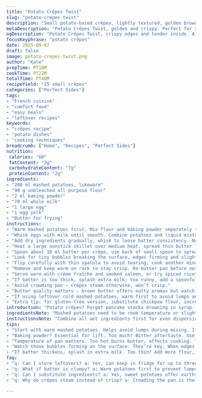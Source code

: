```yaml
---
title: "Potato Crêpes Twist"
slug: "potato-crepes-twist"
description: "Small potato-based crêpes, lightly textured, golden brown, crisp edges; mixed with all-purpose flour and baking powder for lift. Eggs and whole milk bind, add richness. Cooked in butter until bubbles form, color shifts to amber. Traditionally served with savory toppings but can be a base for sweeter or spiced garnishes. Practical for leftovers, reheat crisp. Substitutions include sweet potatoes for earthiness, chickpea flour for gluten-free, evaporated milk for creaminess. Simple, pliable batter made in minutes, quick pan-fry. Watch bubbles and edges for perfect flip timing. Crisp outside, tender inside. Versatile and forgiving."
metaDescription: "Potato Crêpes Twist, golden and crispy. Perfect for savory or sweet toppings. Enjoy a blend of mashed potatoes, flour, and eggs; comfort in each bite."
ogDescription: "Potato Crêpes Twist, crispy edges and tender inside. A versatile Base; serve with crème fraîche or ricotta. Nostalgic taste in a modern twist."
focusKeyphrase: "potato crêpes"
date: 2025-09-07
draft: false
image: potato-crepes-twist.png
author: "Kate"
prepTime: PT18M
cookTime: PT22M
totalTime: PT40M
recipeYield: "25 small crêpes"
categories: ["Perfect Sides"]
tags:
- "French cuisine"
- "comfort food"
- "easy meals"
- "leftover recipes"
keywords:
- "crêpes recipe"
- "potato dishes"
- "cooking techniques"
breadcrumb: ["Home", "Recipes", "Perfect Sides"]
nutrition: 
 calories: "60"
 fatContent: "3g"
 carbohydrateContent: "7g"
 proteinContent: "2g"
ingredients:
- "200 ml mashed potatoes, lukewarm"
- "90 g unbleached all-purpose flour"
- "2 ml baking powder"
- "70 ml whole milk"
- "1 large egg"
- "1 egg yolk"
- "Butter for frying"
instructions:
- "Warm mashed potatoes first. Mix flour and baking powder separately to avoid lumps."
- "Whisk eggs with milk until smooth. Combine potatoes and liquid mixture."
- "Add dry ingredients gradually, whisk to loose batter consistency. Not too thick, not runny; holds shape when spread."
- "Heat a large nonstick skillet over medium heat, spread thin butter layer. Wait for subtle sizzle, but no smoke."
- "Spoon about 10 ml batter per crêpe, use back of small spoon to spread thin, 6-7 cm disk. Crumply edges form as it cooks."
- "Look for tiny bubbles breaking the surface, edges firming and slightly pulling from pan. Sound changes: gentle popping, not sizzling loudly."
- "Flip carefully with thin spatula to avoid tearing; cook another minute or two until golden and dry to touch."
- "Remove and keep warm on rack to stay crisp. Re-butter pan before next batch."
- "Serve warm with crème fraîche and smoked salmon, or try spiced ricotta and chives. Can swap potatoes for cooked sweet potatoes or add a pinch of smoked paprika for twist."
- "If batter is too thick, splash extra milk; too runny, add a spoonful of flour."
- "Avoid crowding pan – crêpes steam otherwise, won’t crisp."
- "Butter quality matters – brown butter offers nutty aromas but watch heat."
- "If using leftover cold mashed potatoes, warm first to avoid lumps and uneven batter."
- "Extra tip: for gluten-free version, substitute chickpea flour, increase milk slightly; batter thickens differently but cooks similarly."
introduction: "Potato crêpes? Forget pancake stacks drowning in syrup. These thin, golden disks start with mashed potatoes – yes, those leftover lumps become sleek batter. Add flour for body, eggs and milk – glue and silk. Baking powder? Little lift, lightness without fluff. Butter in the pan, not just for flavor but a slick surface that crisps edges. You’ll hear the batter hiss faintly, see bubbles as it cures itself. Flip when edge tightens, no sticky tears. Serve like blinis – fat cream, briny salmon, or cool shrimp. Perfect when roasting birds, companions in cranberry sauce or sharp herbs. If batter feels clumpy, warm potatoes first. Milk can be swapped for oat or almond if needed, yolk adds richness but extra white firms texture. Textures playing, aromas little smoky butter, popping sounds, a crunch bite hidden inside softness. Don't rush, patience makes brittle edges, tender centers. This is not just a recipe, it’s a method, chew on that."
ingredientsNote: "Mashed potatoes need to be room temperature or slightly warm, helps batter mix smoothly and prevents lumps. Cold potatoes resist hydration. Flour choice influences texture – unbleached all-purpose is a neutral base; chickpea flour works for gluten free but watch batter thickening, add liquid accordingly. Baking powder is essential for lightness, small amount suffices – too much brings bitter aftertaste. Whole milk gives richness and opacity; skim or plant-based milks thin batter requiring small tweaks. Eggs bind, but adding one yolk extra lifts richness and coating. Butter must be fresh, not overcooked or cold. Substitutions: sweet potato puree for an earthy twist; regular potato flakes rehydrated if no fresh mash handy. In any case, avoid overly wet or dry mash – adjust flour quantity to balance batter viscosity. Season lightly if desired, but salt impacts gluten development; do final seasoning on topping rather than batter."
instructionsNote: "Combine all wet ingredients first for even dispersion. Dry ingredients sifted or mixed separately avoid clumps. Incorporate dry slowly into wet to manage consistency; mix until smooth but don't overbeat – gluten overdevelopment makes crêpes tough. Heat pan over medium to moderate heat; too hot burns butter quickly, too low causes soggy batter. Butter should sizzle faintly, not brown right away. Use spoon back to spread thin, about 6-7 cm diameter disks – thinness affects crispness. Watch for bubbles as key indicator – at first sign, edges firm and lift from pan slightly, ready to flip. Flip gently using thin metal spatula, sharp edges. Cook second side until golden and feel firm, not wet or sticky. Keep cooked crêpes warm away from steam on rack to preserve texture. Repeat, adding butter between batches to maintain nonstick and flavor. Don’t crowd pan; crêpes will steam and lose crispness. Serve immediately or cool and reheat in dry skillet. If batter sits, stir gently before using as separation can occur."
tips:
- "Start with warm mashed potatoes. Helps avoid lumps during mixing. If cold, they resist hydration; leads to uneven batter. Don’t rush this."
- "Baking powder? Essential for lift. Too much? Bitter aftertaste. Use just the right amount. Sift flour separately to prevent clumps; blend carefully."
- "Temperature of pan matters. Too hot burns butter, affects cooking. Too low? You’ll get soggy crêpes. Aim for faint sizzle sound from butter."
- "Watch those bubbles forming on the surface. They’re key. When edges pull from pan, time to flip. Use blunt spatula, gentle hands to avoid tearing."
- "If batter thickens, splash in extra milk. Too thin? Add more flour, a bit at a time; adjust to keep texture balanced but not too runny."
faq:
- "q: Can I store leftovers? a: Yes, can keep in fridge for up to three days. Reheat in a dry skillet, helps restore crispness. Avoid microwaving."
- "q: What if batter is clumpy? a: Warm potatoes first to prevent lumps. Mix until smooth but don’t overdo it; gluten overdevelopment is tough."
- "q: Can I substitute ingredients? a: Yes, sweet potatoes offer earthy flavor. Chickpea flour for gluten-free; adjust liquid. Swap milk with plant-based options."
- "q: Why do crêpes steam instead of crisp? a: Crowding the pan is the culprit. Keep space for airflow. Repeat with butter for proper frying."

---
```

